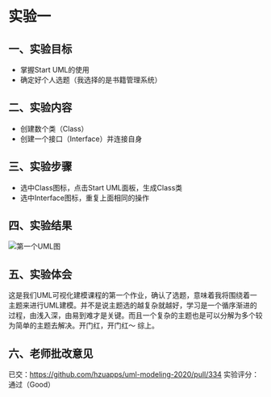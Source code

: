 # 实验一

## 一、实验目标
* 掌握Start UML的使用
* 确定好个人选题（我选择的是书籍管理系统）

## 二、实验内容
* 创建数个类（Class）
* 创建一个接口（Interface）并连接自身

## 三、实验步骤
* 选中Class图标，点击Start UML面板，生成Class类
* 选中Interface图标，重复上面相同的操作

## 四、实验结果

![第一个UML图](./1714080902111/model1.jpg)

## 五、实验体会
  这是我们UML可视化建模课程的第一个作业，确认了选题，意味着我将围绕着一主题来进行UML建模。并不是说主题选的越复杂就越好，学习是一个循序渐进的过程，由浅入深，由易到难才是关键。而且一个复杂的主题也是可以分解为多个较为简单的主题去解决。开门红，开门红～
  综上。
  
## 六、老师批改意见
已交：https://github.com/hzuapps/uml-modeling-2020/pull/334
实验评分：通过（Good）
